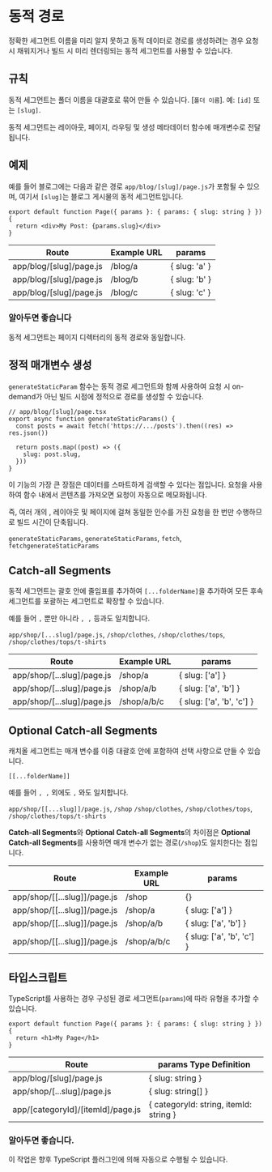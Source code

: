 # 동적 경로

정확한 세그먼트 이름을 미리 알지 못하고 동적 데이터로 경로를 생성하려는 경우 요청 시 채워지거나 빌드 시 미리 렌더링되는 동적 세그먼트를 사용할 수 있습니다.

## 규칙

동적 세그먼트는 폴더 이름을 대괄호로 묶어 만들 수 있습니다. [`폴더 이름`]. 예: `[id]` 또는 `[slug]`.

동적 세그먼트는 레이아웃, 페이지, 라우팅 및 생성 메타데이터 함수에 매개변수로 전달됩니다.

## 예제

예를 들어 블로그에는 다음과 같은 경로 `app/blog/[slug]/page.js`가 포함될 수 있으며, 여기서 `[slug]`는 블로그 게시물의 동적 세그먼트입니다.

```tsx
export default function Page({ params }: { params: { slug: string } }) {
  return <div>My Post: {params.slug}</div>
}
```

| Route | Example URL | params |
| --- | --- | --- |
| app/blog/[slug]/page.js | /blog/a | { slug: 'a' } |
| app/blog/[slug]/page.js | /blog/b | { slug: 'b' } |
| app/blog/[slug]/page.js | /blog/c | { slug: 'c' } |

### 알아두면 좋습니다

동적 세그먼트는 페이지 디렉터리의 동적 경로와 동일합니다.

## 정적 매개변수 생성

`generateStaticParam` 함수는 동적 경로 세그먼트와 함께 사용하여 요청 시 on-demand가 아닌 빌드 시점에 정적으로 경로를 생성할 수 있습니다.

```tsx
// app/blog/[slug]/page.tsx
export async function generateStaticParams() {
  const posts = await fetch('https://.../posts').then((res) => res.json())
 
  return posts.map((post) => ({
    slug: post.slug,
  }))
}
```

이 기능의 가장 큰 장점은 데이터를 스마트하게 검색할 수 있다는 점입니다. 요청을 사용하여 함수 내에서 콘텐츠를 가져오면 요청이 자동으로 메모화됩니다.

즉, 여러 개의 , 레이아웃 및 페이지에 걸쳐 동일한 인수를 가진 요청을 한 번만 수행하므로 빌드 시간이 단축됩니다.

`generateStaticParams`, `generateStaticParams`, `fetch`, `fetchgenerateStaticParams`

## **Catch-all Segments**

동적 세그먼트는 괄호 안에 줄임표를 추가하여 `[...folderName]`을 추가하여 모든 후속 세그먼트를 포괄하는 세그먼트로 확장할 수 있습니다.

예를 들어 `,` 뿐만 아니라 `, ,` 등과도 일치합니다.

`app/shop/[...slug]/page.js`, `/shop/clothes`, `/shop/clothes/tops`, `/shop/clothes/tops/t-shirts`

| Route | Example URL | params |
| --- | --- | --- |
| app/shop/[...slug]/page.js | /shop/a | { slug: ['a'] } |
| app/shop/[...slug]/page.js | /shop/a/b | { slug: ['a', 'b'] } |
| app/shop/[...slug]/page.js | /shop/a/b/c | { slug: ['a', 'b', 'c'] } |

## **Optional Catch-all Segments**

캐치올 세그먼트는 매개 변수를 이중 대괄호 안에 포함하여 선택 사항으로 만들 수 있습니다.

`[[...folderName]]`

예를 들어 `, ,` 외에도 `,` 와도 일치합니다.

`app/shop/[[...slug]]/page.js`, `/shop` `/shop/clothes`, `/shop/clothes/tops`, `/shop/clothes/tops/t-shirts`

**Catch-all Segments**와 **Optional Catch-all Segments**의 차이점은 **Optional Catch-all Segments**를 사용하면 매개 변수가 없는 경로(`/shop`)도 일치한다는 점입니다. 

| Route | Example URL | params |
| --- | --- | --- |
| app/shop/[[...slug]]/page.js | /shop | {} |
| app/shop/[[...slug]]/page.js | /shop/a | { slug: ['a'] } |
| app/shop/[[...slug]]/page.js | /shop/a/b | { slug: ['a', 'b'] } |
| app/shop/[[...slug]]/page.js | /shop/a/b/c | { slug: ['a', 'b', 'c'] } |

## 타입스크립트

TypeScript를 사용하는 경우 구성된 경로 세그먼트(`params`)에 따라 유형을 추가할 수 있습니다.

```tsx
export default function Page({ params }: { params: { slug: string } }) {
  return <h1>My Page</h1>
}
```

| Route | params Type Definition |
| --- | --- |
| app/blog/[slug]/page.js | { slug: string } |
| app/shop/[...slug]/page.js | { slug: string[] } |
| app/[categoryId]/[itemId]/page.js | { categoryId: string, itemId: string } |

### 알아두면 좋습니다.

이 작업은 향후 TypeScript 플러그인에 의해 자동으로 수행될 수 있습니다.
